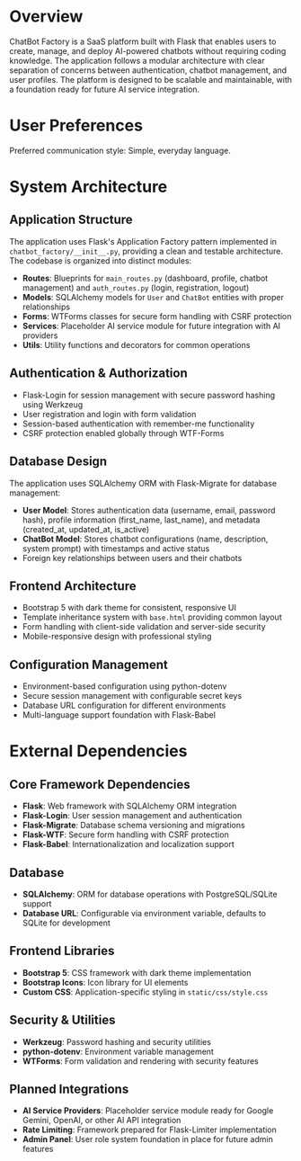 # Overview

ChatBot Factory is a SaaS platform built with Flask that enables users to create, manage, and deploy AI-powered chatbots without requiring coding knowledge. The application follows a modular architecture with clear separation of concerns between authentication, chatbot management, and user profiles. The platform is designed to be scalable and maintainable, with a foundation ready for future AI service integration.

# User Preferences

Preferred communication style: Simple, everyday language.

# System Architecture

## Application Structure
The application uses Flask's Application Factory pattern implemented in `chatbot_factory/__init__.py`, providing a clean and testable architecture. The codebase is organized into distinct modules:

- **Routes**: Blueprints for `main_routes.py` (dashboard, profile, chatbot management) and `auth_routes.py` (login, registration, logout)
- **Models**: SQLAlchemy models for `User` and `ChatBot` entities with proper relationships
- **Forms**: WTForms classes for secure form handling with CSRF protection
- **Services**: Placeholder AI service module for future integration with AI providers
- **Utils**: Utility functions and decorators for common operations

## Authentication & Authorization
- Flask-Login for session management with secure password hashing using Werkzeug
- User registration and login with form validation
- Session-based authentication with remember-me functionality
- CSRF protection enabled globally through WTF-Forms

## Database Design
The application uses SQLAlchemy ORM with Flask-Migrate for database management:

- **User Model**: Stores authentication data (username, email, password hash), profile information (first_name, last_name), and metadata (created_at, updated_at, is_active)
- **ChatBot Model**: Stores chatbot configurations (name, description, system prompt) with timestamps and active status
- Foreign key relationships between users and their chatbots

## Frontend Architecture
- Bootstrap 5 with dark theme for consistent, responsive UI
- Template inheritance system with `base.html` providing common layout
- Form handling with client-side validation and server-side security
- Mobile-responsive design with professional styling

## Configuration Management
- Environment-based configuration using python-dotenv
- Secure session management with configurable secret keys
- Database URL configuration for different environments
- Multi-language support foundation with Flask-Babel

# External Dependencies

## Core Framework Dependencies
- **Flask**: Web framework with SQLAlchemy ORM integration
- **Flask-Login**: User session management and authentication
- **Flask-Migrate**: Database schema versioning and migrations
- **Flask-WTF**: Secure form handling with CSRF protection
- **Flask-Babel**: Internationalization and localization support

## Database
- **SQLAlchemy**: ORM for database operations with PostgreSQL/SQLite support
- **Database URL**: Configurable via environment variable, defaults to SQLite for development

## Frontend Libraries
- **Bootstrap 5**: CSS framework with dark theme implementation
- **Bootstrap Icons**: Icon library for UI elements
- **Custom CSS**: Application-specific styling in `static/css/style.css`

## Security & Utilities
- **Werkzeug**: Password hashing and security utilities
- **python-dotenv**: Environment variable management
- **WTForms**: Form validation and rendering with security features

## Planned Integrations
- **AI Service Providers**: Placeholder service module ready for Google Gemini, OpenAI, or other AI API integration
- **Rate Limiting**: Framework prepared for Flask-Limiter implementation
- **Admin Panel**: User role system foundation in place for future admin features
